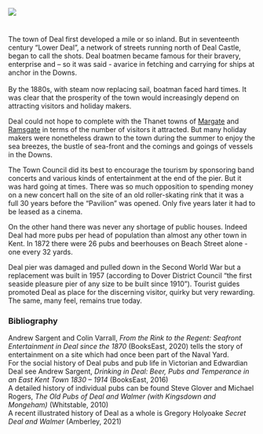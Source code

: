 <a href="https://dev.visual-essays.app"><img src="https://dev-visual-essays.netlify.app/images/ve-button.png"></a> 
<param ve-config title="Deal by the sea" author="Andrew Sargeant" layout="vtl" banner="/images/banners/19c.jpg">

#

The town of Deal first developed a mile or so inland. But in seventeenth century “Lower Deal”, a network of streets running north of Deal Castle, began to call the shots. Deal boatmen became famous for their bravery, enterprise and – so it was said - avarice in fetching and carrying for ships at anchor in the Downs.  
<br>
By the 1880s, with steam now replacing sail, boatman faced hard times. It was clear that the prosperity of the town would increasingly depend on attracting visitors and holiday makers.
<param ve-image url="https://upload.wikimedia.org/wikipedia/commons/d/d2/The_Promenade%2C_Deal%2C_England-LCCN2002696655.jpg" label="The Promenade, Deal c.1890-1900" attribution="Photochrom Print Collection, Public domain, via Wikimedia Commons">
<param ve-image url="https://stor.artstor.org/stor/f958882b-3914-448a-a35c-fca8e966a0fd" label="The Deal Band Stand" attribution="By kind permission of Andrew Sargeant">

Deal could not hope to complete with the Thanet towns of [Margate](/19c/19c-margate) and [Ramsgate](/19c/19c-ramsgate) in terms of the number of visitors it attracted. But many holiday makers were nonetheless drawn to the town during the summer to enjoy the sea breezes, the bustle of sea-front and the comings and goings of vessels in the Downs.
<param ve-image url="https://upload.wikimedia.org/wikipedia/commons/1/12/Deal_Pier_%283738276711%29.jpg" label="Deal Pier" attribution="whatsthatpicture from Hanwell, London, UK, CC BY 2.0, via Wikimedia Commons">

The Town Council did its best to encourage the tourism by sponsoring band concerts and various kinds of entertainment at the end of the pier. But it was hard going at times. There was so much opposition to spending money on a new concert hall on the site of an old roller-skating rink that it was a full 30 years before the “Pavilion” was opened. Only five years later it had to be leased as a cinema.
<param ve-image url="https://stor.artstor.org/stor/864eb83b-2fc9-44e6-9668-a3a4ec717619" label="Tourist Guides" attribution="By kind permission of Andrew Sargeant">

On the other hand there was never any shortage of public houses. Indeed Deal had more pubs per head of population than almost any other town in Kent. In 1872 there were 26 pubs and beerhouses on Beach Street alone - one every 32 yards.
<param ve-image url="https://upload.wikimedia.org/wikipedia/commons/9/9c/Kings_Head%2C_Deal_-_geograph.org.uk_-_1407071.jpg" "King's Head, Deal" attribution="Philip Halling">

Deal pier was damaged and pulled down in the Second World War but a replacement was built in 1957 (according to Dover District Council “the first seaside pleasure pier of any size to be built since 1910”). Tourist guides promoted Deal as place for the discerning visitor, quirky but very rewarding.
<br>
The same, many feel, remains true today.
<param ve-image url="https://upload.wikimedia.org/wikipedia/commons/2/23/Pier-of-Deal-03.jpg" label="Deal Pier" attribution="Immanuel Giel, CC BY-SA 4.0, via Wikimedia Commons">

### Bibliography

Andrew Sargent and Colin Varrall, _From the Rink to the Regent: Seafront Entertainment in Deal since the 1870_ (BooksEast, 2020)
tells the story of entertainment on a site which had once been part of the Naval Yard.    
For the social history of Deal pubs and pub life in Victorian and Edwardian Deal see Andrew Sargent, _Drinking in Deal: Beer, Pubs and Temperance in an East Kent Town 1830 – 1914_ (BooksEast, 2016)     
A detailed history of individual pubs can be found Steve Glover and Michael Rogers, _The Old Pubs of Deal and Walmer (with Kingsdown and Mongeham)_ (Whitstable, 2010)   
A recent illustrated history of Deal as a whole is Gregory Holyoake _Secret Deal and Walmer_ (Amberley, 2021)    

 

